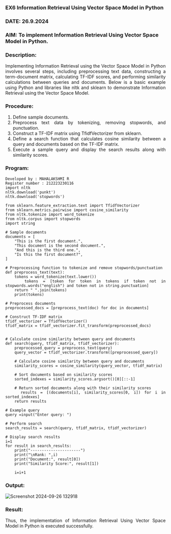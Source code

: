 ### EX6 Information Retrieval Using Vector Space Model in Python
### DATE: 26.9.2024
### AIM: To implement Information Retrieval Using Vector Space Model in Python.
### Description: 
<div align = "justify">
Implementing Information Retrieval using the Vector Space Model in Python involves several steps, including preprocessing text data, constructing a term-document matrix, 
calculating TF-IDF scores, and performing similarity calculations between queries and documents. Below is a basic example using Python and libraries like nltk and 
sklearn to demonstrate Information Retrieval using the Vector Space Model.

### Procedure:
1. Define sample documents.
2. Preprocess text data by tokenizing, removing stopwords, and punctuation.
3. Construct a TF-IDF matrix using TfidfVectorizer from sklearn.
4. Define a search function that calculates cosine similarity between a query and documents based on the TF-IDF matrix.
5. Execute a sample query and display the search results along with similarity scores.

### Program:

```
Developed by : MAHALAKSHMI R
Register number : 212223230116
import nltk
nltk.download('punkt')
nltk.download('stopwords')

from sklearn.feature_extraction.text import TfidfVectorizer
from sklearn.metrics.pairwise import cosine_similarity
from nltk.tokenize import word_tokenize
from nltk.corpus import stopwords
import string

# Sample documents
documents = [
    "This is the first document.",
    "This document is the second document.",
    "And this is the third one.",
    "Is this the first document?",
]

# Preprocessing function to tokenize and remove stopwords/punctuation
def preprocess_text(text):
    tokens = word_tokenize(text.lower())
    tokens = [token for token in tokens if token not in stopwords.words("english") and token not in string.punctuation]
    return " ".join(tokens)
    print(tokens)

# Preprocess documents
preprocessed_docs = [preprocess_text(doc) for doc in documents]

# Construct TF-IDF matrix
tfidf_vectorizer = TfidfVectorizer()
tfidf_matrix = tfidf_vectorizer.fit_transform(preprocessed_docs)


# Calculate cosine similarity between query and documents
def search(query, tfidf_matrix, tfidf_vectorizer):
    preprocessed_query = preprocess_text(query)
    query_vector = tfidf_vectorizer.transform([preprocessed_query])

    # Calculate cosine similarity between query and documents
    similarity_scores = cosine_similarity(query_vector, tfidf_matrix)

    # Sort documents based on similarity scores
    sorted_indexes = similarity_scores.argsort()[0][::-1]

    # Return sorted documents along with their similarity scores
    results = [(documents[i], similarity_scores[0, i]) for i in sorted_indexes]
    return results

# Example query
query =input("Enter query: ")

# Perform search
search_results = search(query, tfidf_matrix, tfidf_vectorizer)

# Display search results
i=1
for result in search_results:
    print("----------------------")
    print("\nRank: ",i)
    print("Document:", result[0])
    print("Similarity Score:", result[1])

    i=i+1
```
### Output:
![Screenshot 2024-09-26 132918](https://github.com/user-attachments/assets/e89a650e-4b61-4db2-87ad-bdee915620f6)

### Result:
Thus, the implementation of Information Retrieval Using Vector Space Model in Python is executed successfully.
